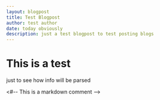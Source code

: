 ```yaml
---
layout: blogpost
title: Test Blogpost
author: test author
date: today obviously
description: just a test blogpost to test posting blogs
---
```


# This is a test

just to see how info will be parsed

<#-- This is a markdown comment -->
